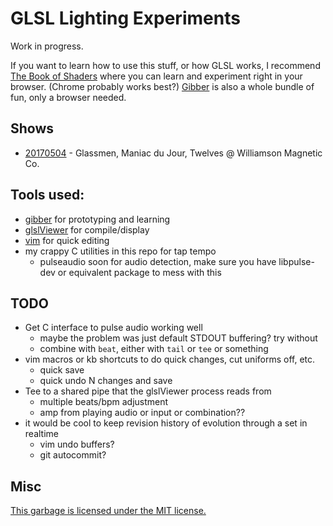# GLSL Lighting Experiments

Work in progress.

If you want to learn how to use this stuff, or how GLSL works, I recommend [The Book of Shaders](https://thebookofshaders.com/) where you can learn and experiment right in your browser. (Chrome probably works best?) [Gibber](http://gibber.cc/) is also a whole bundle of fun, only a browser needed.

## Shows

- [20170504](shows/20170504) - Glassmen, Maniac du Jour, Twelves @ Williamson Magnetic Co.

## Tools used:

- [gibber](http://gibber.cc/) for prototyping and learning
- [glslViewer](https://github.com/patriciogonzalezvivo/glslViewer) for compile/display
- [vim](http://www.vim.org/) for quick editing
- my crappy C utilities in this repo for tap tempo
  - pulseaudio soon for audio detection, make sure you have libpulse-dev or equivalent package to mess with this

## TODO

- Get C interface to pulse audio working well
  - maybe the problem was just default STDOUT buffering? try without
  - combine with `beat`, either with `tail` or `tee` or something
- vim macros or kb shortcuts to do quick changes, cut uniforms off, etc.
  - quick save 
  - quick undo N changes and save 
- Tee to a shared pipe that the glslViewer process reads from
  - multiple beats/bpm adjustment
  - amp from playing audio or input or combination??
- it would be cool to keep revision history of evolution through a set in realtime 
  - vim undo buffers? 
  - git autocommit?

## Misc 

[This garbage is licensed under the MIT license.](LICENSE)
